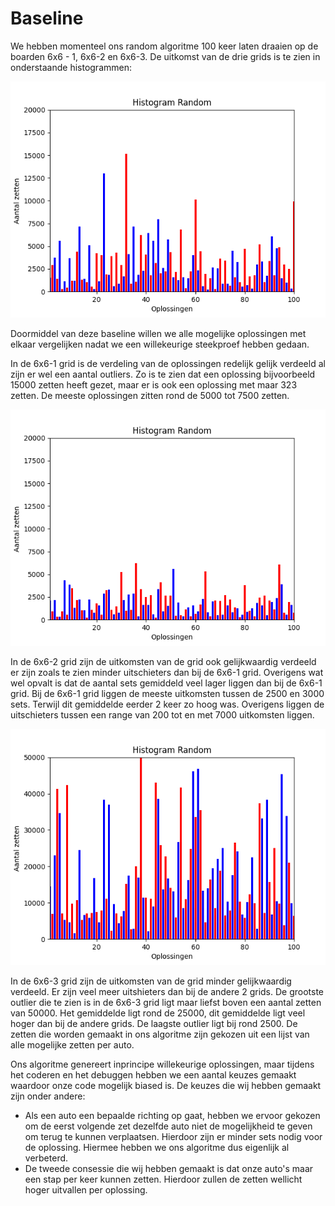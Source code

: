# Baseline 

We hebben momenteel ons random algoritme 100 keer laten draaien op de boarden 6x6 - 1, 6x6-2 en 6x6-3. De uitkomst van de drie grids is te zien in onderstaande histogrammen:

![histogram](Histogram/Histogram1.png)

Doormiddel van deze baseline willen we alle mogelijke oplossingen met elkaar vergelijken nadat we een willekeurige steekproef hebben gedaan. 

In de 6x6-1 grid is de verdeling van de oplossingen redelijk gelijk verdeeld al zijn er wel een aantal outliers. Zo is te zien dat een oplossing bijvoorbeeld 15000 zetten heeft gezet, maar er is ook een oplossing met maar 323 zetten. De meeste oplossingen zitten rond de 5000 tot 7500 zetten. 

![histogram](Histogram/Histogram2.png)

In de 6x6-2 grid zijn de uitkomsten van de grid ook gelijkwaardig verdeeld er zijn zoals te zien minder uitschieters dan bij de 6x6-1 grid. Overigens wat wel opvalt is dat de aantal sets gemiddeld veel lager liggen dan bij de 6x6-1 grid. Bij de 6x6-1 grid liggen de meeste uitkomsten tussen de 2500 en 3000 sets. Terwijl dit gemiddelde eerder 2 keer zo hoog was. Overigens liggen de uitschieters tussen een range van 200 tot en met 7000 uitkomsten liggen. 

![histogram](Histogram/Histogram3.png)

In de 6x6-3 grid zijn de uitkomsten van de grid minder gelijkwaardig verdeeld. Er zijn veel meer uitshieters dan bij de andere 2 grids. De grootste outlier die te zien is in de 6x6-3 grid ligt maar liefst boven een aantal zetten van 50000. Het gemiddelde ligt rond de 25000, dit gemiddelde ligt veel hoger dan bij de andere grids. De laagste outlier ligt bij rond 2500.
De zetten die worden gemaakt in ons algoritme zijn gekozen uit een lijst van alle mogelijke zetten per auto. 

Ons algoritme genereert inprincipe willekeurige oplossingen, maar tijdens het coderen en het debuggen hebben we een aantal keuzes gemaakt waardoor onze code mogelijk biased is. De keuzes die wij hebben gemaakt zijn onder andere: 
- Als een auto een bepaalde richting op gaat, hebben we ervoor gekozen om de eerst volgende zet dezelfde auto niet de mogelijkheid te geven om terug te kunnen verplaatsen. Hierdoor zijn er minder sets nodig voor de oplossing. Hiermee hebben we ons algoritme dus eigenlijk al verbeterd.
- De tweede consessie die wij hebben gemaakt is dat onze auto's maar een stap per keer kunnen zetten. Hierdoor zullen de zetten wellicht hoger uitvallen per oplossing. 

